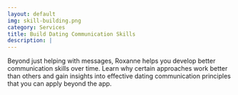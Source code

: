 ```yaml
---
layout: default
img: skill-building.png
category: Services
title: Build Dating Communication Skills
description: |
---
```

Beyond just helping with messages, Roxanne helps you develop better communication skills over time. Learn why certain approaches work better than others and gain insights into effective dating communication principles that you can apply beyond the app.